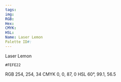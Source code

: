 ```yaml
---
tags: 
img: 
RGB: 
Hex: 
CMYK: 
HSL: 
Name: Laser Lemon
Palette ID#:
---
```

Laser Lemon
```palette
#FEFE22
```
RGB 254, 254, 34
CMYK	0, 0, 87, 0
HSL	60°, 99.1, 56.5